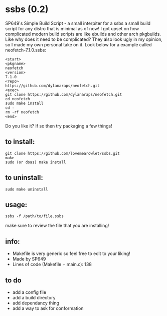 # ssbs (0.2)
SP649's Simple Build Script - a small interpiter for a ssbs a small build script for any distro that is minimal as of now! I got upset on how complicated modern build scripts are like ebuilds and other arch pkgbuilds. Like why does it need to be complicated? They also look ugly in my opinion, so I made my own personal take on it. Look below for a example called neofetch-7.1.0.ssbs:
```
<start>
<pkgname>
neofetch
<version>
7.1.0
<repo>
https://github.com/dylanaraps/neofetch.git
<exec>
git clone https://github.com/dylanaraps/neofetch.git
cd neofetch
sudo make install
cd -
rm -rf neofetch
<end>
```
Do you like it? If so then try packaging a few things! 
## to install:
```
git clone https://github.com/lovemearowlet/ssbs.git
make
sudo (or doas) make install
```
## to uninstall:
```
sudo make uninstall
```
## usage:
```
ssbs -f /path/to/file.ssbs
```
make sure to review the file that you are installing!
## info:
- Makefile is very generic so feel free to edit to your liking!
- Made by SP649
- Lines of code (Makefile + main.c): 138
## to do
- add a config file 
- add a build directory
- add dependancy thing
- add a way to ask for conformation
